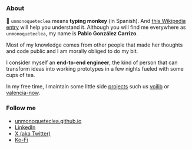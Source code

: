 ### About

🐒 `unmonoqueteclea` means **typing monkey** (in Spanish).
And [this Wikipedia
entry](https://en.wikipedia.org/wiki/Infinite_monkey_theorem) will
help you understand it. Although you will find me everywhere as
`unmonoqueteclea`, my name is **Pablo González Carrizo**.

Most of my knowledge comes from other people that made her thoughts
and code public and I am morally obliged to do my bit.

I consider myself an **end-to-end engineer**, the kind of person that can
transform ideas into working prototypes in a few nights fueled with
some cups of tea.

In my free time, I maintain some little side [projects](https://unmonoqueteclea.github.io/projects.html) 
such us [voilib](https://voilib.com) or [valencia-now](https://valencianow.unmonoqueteclea.freemyip.com/).
### Follow me

- [unmonoqueteclea.github.io](https://unmonoqueteclea.github.io/)
- [LinkedIn](https://www.linkedin.com/in/pgonzalezcarrizo/)
- [X (aka Twitter)](https://x.com/unmonoqueteclea)
- [Ko-Fi](https://ko-fi.com/unmonoqueteclea)

